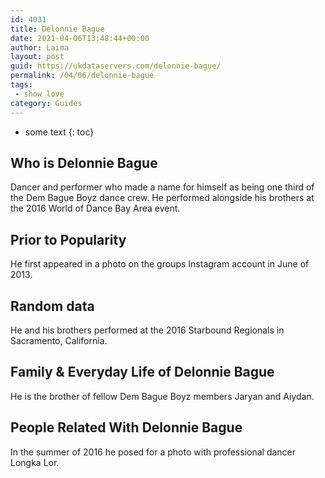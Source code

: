 ```yaml
---
id: 4031
title: Delonnie Bague
date: 2021-04-06T13:48:44+00:00
author: Laima
layout: post
guid: https://ukdataservers.com/delonnie-bague/
permalink: /04/06/delonnie-bague
tags:
 - show love
category: Guides
---
```


* some text
{: toc}


## Who is Delonnie Bague
                  
                  
                  
Dancer and performer who made a name for himself as being one third of the Dem Bague Boyz dance crew. He performed alongside his brothers at the 2016 World of Dance Bay Area event.
                  
              
            
              
            
                
                
                
## Prior to Popularity
                  
                  
                  
He first appeared in a photo on the groups Instagram account in June of 2013.
                  
              
            
              
            
                
                
                
## Random data
                  
                  
                  
He and his brothers performed at the 2016 Starbound Regionals in Sacramento, California.
                  
              
            
              
            
                
                
                
## Family & Everyday Life of Delonnie Bague
                  
                  
                  
He is the brother of fellow Dem Bague Boyz members Jaryan and Aiydan.
                  
              
            
              
            
                
                
                
## People Related With Delonnie Bague
                  
                  
                  
In the summer of 2016 he posed for a photo with professional dancer Longka Lor.
                  
              
            
              
            
                
              
            
              
              
            
            
              
            
          
          
          